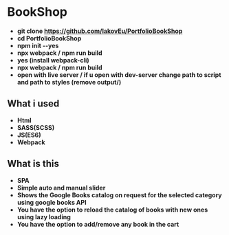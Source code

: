 # BookShop
- **git clone https://github.com/IakovEu/PortfolioBookShop**
- **cd PortfolioBookShop**
- **npm init --yes**
- **npx webpack / npm run build**
- **yes (install webpack-cli)**
- **npx webpack / npm run build**
- **open with live server / if u open with dev-server change path to script and path to styles (remove output/)**

## What i used
- **Html**
- **SASS(SCSS)**
- **JS(ES6)**
- **Webpack**

## What is this
- **SPA**
- **Simple auto and manual slider**
- **Shows the Google Books catalog on request for the selected category using google books API**
- **You have the option to reload the catalog of books with new ones using lazy loading**
- **You have the option to add/remove any book in the cart**
